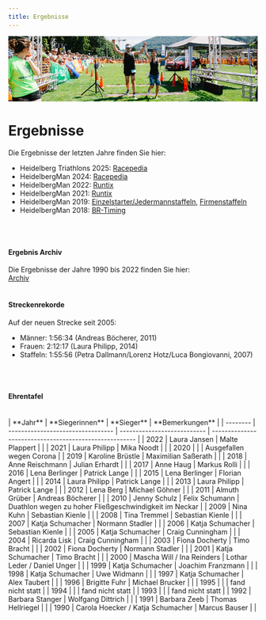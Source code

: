 ```yaml
---
title: Ergebnisse
---
```


![Ergebnisse](/img/banner/Ergebnisse.png)


# Ergebnisse
Die Ergebnisse der letzten Jahre finden Sie hier:
* Heidelberg Triathlons 2025: [Racepedia](https://heidelberg-triathlon-2025.racepedia.de/ergebnisse)
* HeidelbergMan 2024: [Racepedia](https://heidelbergman2024.racepedia.de/ergebnisse)
* HeidelbergMan 2022: [Runtix](https://runtix.com/sts/10050/2262)
* HeidelbergMan 2021: [Runtix](https://runtix.com/sts/10050/2090/os/-/-)
* HeidelbergMan 2019: [Einzelstarter/Jedermannstaffeln](https://coderesearch.com/sts/services/10050/1464), [Firmenstaffeln](https://coderesearch.com/sts/services/10050/1549)
* HeidelbergMan 2018: [BR-Timing](https://coderesearch.com/sts/services/10050/1170/os/total/0)
<br/>
<br/>

#### Ergebnis Archiv 
Die Ergebnisse der Jahre 1990 bis 2022 finden Sie hier: \
[Archiv](/Wettkampf/ErgebnisArchiv)
<br/>
<br/>


#### Streckenrekorde 
Auf der neuen Strecke seit 2005:
* Männer: 1:56:34 (Andreas Böcherer, 2011)
* Frauen: 2:12:17 (Laura Philipp, 2014)
* Staffeln: 1:55:56 (Petra Dallmann/Lorenz Hotz/Luca Bongiovanni, 2007)
<br/>
<br/>



#### Ehrentafel
<br/>
| **Jahr** | **Siegerinnen**                   | **Sieger**                  | **Bemerkungen**                                        |
| -------- | --------------------------------- | --------------------------- | ------------------------------------------------------ |
| 2022     | Laura Jansen                      | Malte Plappert              |                                                        |
| 2021     | Laura Philipp                     | Mika Noodt                  |                                                        |
| 2020     |                                   |                             | Ausgefallen wegen Corona                               |
| 2019     | Karoline Brüstle                  | Maximilian Saßerath         |                                                        |
| 2018     | Anne Reischmann                   | Julian Erhardt              |                                                        |
| 2017     | Anne Haug                         | Markus Rolli                |                                                        |
| 2016     | Lena Berlinger                    | Patrick Lange               |                                                        |
| 2015     | Lena Berlinger                    | Florian Angert              |                                                        |
| 2014     | Laura Philipp                     | Patrick Lange               |                                                        |
| 2013     | Laura Philipp                     | Patrick Lange               |                                                        |
| 2012     | Lena Berg                         | Michael Göhner              |                                                        |
| 2011     | Almuth Grüber                     | Andreas Böcherer            |                                                        |
| 2010     | Jenny Schulz                      | Felix Schumann              | Duathlon wegen zu hoher Fließgeschwindigkeit im Neckar |
| 2009     | Nina Kuhn                         | Sebastian Kienle            |                                                        |
| 2008     | Tina Tremmel                      | Sebastian Kienle            |                                                        |
| 2007     | Katja Schumacher                  | Normann Stadler             |                                                        |
| 2006     | Katja Schumacher                  | Sebastian Kienle            |                                                        |
| 2005     | Katja Schumacher                  | Craig Cunningham            |                                                        |
| 2004     | Ricarda Lisk                      | Craig Cunningham            |                                                        |
| 2003     | Fiona Docherty                    | Timo Bracht                 |                                                        |
| 2002     | Fiona Docherty                    | Normann Stadler             |                                                        |
| 2001     | Katja Schumacher                  | Timo Bracht                 |                                                        |
| 2000     | Mascha Will / Ina Reinders        | Lothar Leder / Daniel Unger |                                                        |
| 1999     | Katja Schumacher                  | Joachim Franzmann           |                                                        |
| 1998     | Katja Schumacher                  | Uwe Widmann                 |                                                        |
| 1997     | Katja Schumacher                  | Alex Taubert                |                                                        |
| 1996     | Brigitte Fuhr                     | Michael Brucker             |                                                        |
| 1995     |                                   |                             | fand nicht statt                                       |
| 1994     |                                   |                             | fand nicht statt                                       |
| 1993     |                                   |                             | fand nicht statt                                       |
| 1992     | Barbara Stanger                   | Wolfgang Dittrich           |                                                        |
| 1991     | Barbara Zeeb                      | Thomas Hellriegel           |                                                        |
| 1990     | Carola Hoecker / Katja Schumacher | Marcus Bauser               |                                                        |
